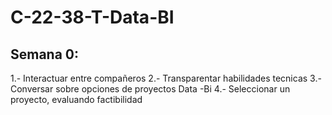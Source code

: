 # C-22-38-T-Data-BI

## Semana 0:
1.- Interactuar entre compañeros 
2.- Transparentar habilidades tecnicas
3.- Conversar sobre opciones de proyectos Data -Bi
4.- Seleccionar un proyecto, evaluando factibilidad